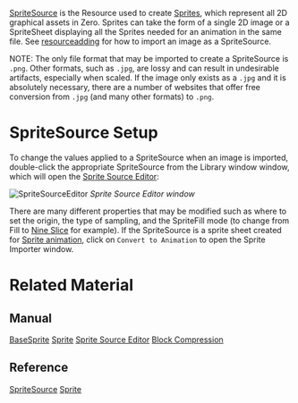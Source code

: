 [SpriteSource](https://github.com/ZilchEngine/ZilchDocs/blob/master/code_reference/class_reference/spritesource.markdown) is the Resource used to create [Sprites](https://github.com/ZilchEngine/ZilchDocs/blob/master/zero_editor_documentation/zeromanual/graphics/sprites/sprite.markdown), which represent all 2D graphical assets in Zero.  Sprites can take the form of a single 2D image or a SpriteSheet displaying all the Sprites needed for an animation in the same file. See [resourceadding](https://github.com/ZilchEngine/ZilchDocs/blob/master/zero_editor_documentation/zeromanual/editor/editorcommands/resourceadding.markdown) for how to import an image as a SpriteSource.

NOTE: The only file format that may be imported to create a SpriteSource is `.png`. Other formats, such as `.jpg`, are lossy and can result in undesirable artifacts, especially when scaled. If the image only exists as a `.jpg` and it is absolutely necessary, there are a number of websites that offer free conversion from `.jpg` (and many other formats) to `.png`.

 #  SpriteSource Setup
To change the values applied to a SpriteSource when an image is imported, double-click the appropriate SpriteSource from the Library window window, which will open the [Sprite Source Editor](https://github.com/ZilchEngine/ZilchDocs/blob/master/zero_editor_documentation/zeromanual/graphics/sprites/spritesourceeditor.markdown):



![SpriteSourceEditor](https://media.githubusercontent.com/media/ZilchEngine/ZilchFiles/master/doc_files/47311.png) *Sprite Source Editor window*


There are many different properties that may be modified such as where to set the origin, the type of sampling, and the SpriteFill mode (to change from Fill to [Nine Slice](https://github.com/ZilchEngine/ZilchDocs/blob/master/zero_editor_documentation/zeromanual/graphics/sprites/area.markdown) for example). If the SpriteSource is a sprite sheet created for [ Sprite animation](https://github.com/ZilchEngine/ZilchDocs/blob/master/zero_editor_documentation/zeromanual/graphics/sprites/spritesourceeditor.markdown#creating-sprite-animatio), click on `Convert to Animation` to open the Sprite Importer window.

 # Related Material

 ## Manual
 [BaseSprite](https://github.com/ZilchEngine/ZilchDocs/blob/master/zero_editor_documentation/zeromanual/graphics/sprites/basesprite.markdown)
 [Sprite](https://github.com/ZilchEngine/ZilchDocs/blob/master/zero_editor_documentation/zeromanual/graphics/sprites/sprite.markdown)
 [Sprite Source Editor](https://github.com/ZilchEngine/ZilchDocs/blob/master/zero_editor_documentation/zeromanual/graphics/sprites/spritesourceeditor.markdown)
 [Block Compression](https://github.com/ZilchEngine/ZilchDocs/blob/master/zero_editor_documentation/zeromanual/graphics/adding_assets/block_compression.markdown)

 ## Reference
 [SpriteSource](https://github.com/ZilchEngine/ZilchDocs/blob/master/zero_editor_documentation/code_reference/class_reference/spritesource.markdown) 
 [Sprite](https://github.com/ZilchEngine/ZilchDocs/blob/master/zero_editor_documentation/code_reference/class_reference/sprite.markdown)  

 
